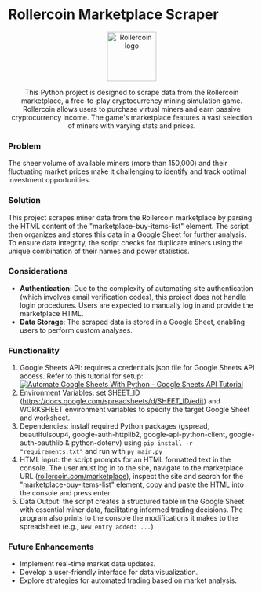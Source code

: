 # Rollercoin Marketplace Scraper

<div align=center>
  <img src="https://github.com/user-attachments/assets/4affda23-38a1-4e9e-802f-f2fc4da74319" alt="Rollercoin logo" width="100">
  <p>This Python project is designed to scrape data from the Rollercoin marketplace, a free-to-play cryptocurrency mining simulation game. Rollercoin allows users to purchase virtual miners and earn passive cryptocurrency income. The game's marketplace features a vast selection of miners with varying stats and prices.</p>
</div>

### Problem
The sheer volume of available miners (more than 150,000) and their fluctuating market prices make it challenging to identify and track optimal investment opportunities.

### Solution
This project scrapes miner data from the Rollercoin marketplace by parsing the HTML content of the "marketplace-buy-items-list" element. The script then organizes and stores this data in a Google Sheet for further analysis. To ensure data integrity, the script checks for duplicate miners using the unique combination of their names and power statistics.

### Considerations
- **Authentication:** Due to the complexity of automating site authentication (which involves email verification codes), this project does not handle login procedures. Users are expected to manually log in and provide the marketplace HTML.
- **Data Storage**: The scraped data is stored in a Google Sheet, enabling users to perform custom analyses.

### Functionality

1. Google Sheets API: requires a credentials.json file for Google Sheets API access. Refer to this tutorial for setup:
   [![Automate Google Sheets With Python - Google Sheets API Tutorial](https://markdown-videos-api.jorgenkh.no/url?url=https%3A%2F%2Fwww.youtube.com%2Fwatch%3Fv%3DzCEJurLGFRk)](https://www.youtube.com/watch?v=zCEJurLGFRk)
   <br>
2. Environment Variables: set SHEET_ID (https://docs.google.com/spreadsheets/d/SHEET_ID/edit) and WORKSHEET environment variables to specify the target Google Sheet and worksheet.
3. Dependencies: install required Python packages (gspread, beautifulsoup4, google-auth-httplib2, google-api-python-client, google-auth-oauthlib & python-dotenv) using
`pip install -r "requirements.txt"` and run with `py main.py`
4. HTML input: the script prompts for an HTML formatted text in the console. The user must log in to the site, navigate to the marketplace URL ([rollercoin.com/marketplace](http://rollercoin.com/marketplace)), inspect the site and search for the "marketplace-buy-items-list" element, copy and paste the HTML into the console and press enter.
5. Data Output: the script creates a structured table in the Google Sheet with essential miner data, facilitating informed trading decisions. The program also prints to the console the modifications it makes to the spreadsheet (e.g., `New entry added: ...`)

### Future Enhancements

- Implement real-time market data updates.
- Develop a user-friendly interface for data visualization.
- Explore strategies for automated trading based on market analysis.
